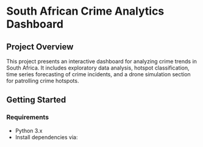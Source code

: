 # South African Crime Analytics Dashboard

## Project Overview

This project presents an interactive dashboard for analyzing crime trends in South Africa. It includes exploratory data analysis, hotspot classification, time series forecasting of crime incidents, and a drone simulation section for patrolling crime hotspots.

## Getting Started

### Requirements

- Python 3.x
- Install dependencies via:

